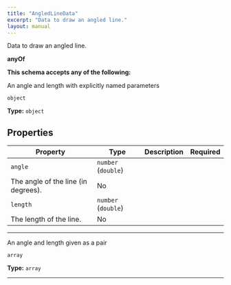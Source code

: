 ```yaml
---
title: "AngledLineData"
excerpt: "Data to draw an angled line."
layout: manual
---
```


Data to draw an angled line.


**anyOf**



**This schema accepts any of the following:**

An angle and length with explicitly named parameters


`object`

**Type:** `object`





## Properties

| Property | Type | Description | Required |
|----------|------|-------------|----------|
| `angle` | `number` (`double`)
 | The angle of the line (in degrees). | No |
| `length` | `number` (`double`)
 | The length of the line. | No |


----
An angle and length given as a pair


`array`

**Type:** `array`







----





